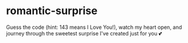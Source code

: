# romantic-surprise
Guess the code (hint: 143 means I Love You!), watch my heart open, and journey through the sweetest surprise I've created just for you 💕
